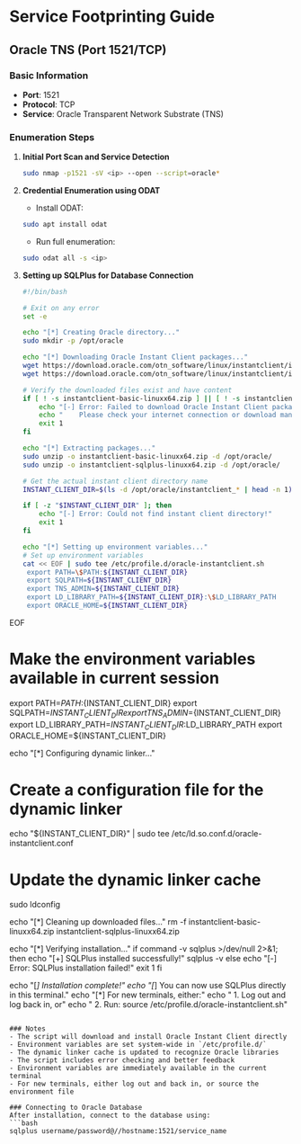 # Service Footprinting Guide

## Oracle TNS (Port 1521/TCP)

### Basic Information
- **Port**: 1521
- **Protocol**: TCP
- **Service**: Oracle Transparent Network Substrate (TNS)

### Enumeration Steps

1. **Initial Port Scan and Service Detection**
   ```bash
   sudo nmap -p1521 -sV <ip> --open --script=oracle*
   ```

2. **Credential Enumeration using ODAT**
   - Install ODAT:
   ```bash
   sudo apt install odat
   ```
   - Run full enumeration:
   ```bash
   sudo odat all -s <ip>
   ```

3. **Setting up SQLPlus for Database Connection**
   ```bash
   #!/bin/bash

   # Exit on any error
   set -e

   echo "[*] Creating Oracle directory..."
   sudo mkdir -p /opt/oracle

   echo "[*] Downloading Oracle Instant Client packages..."
   wget https://download.oracle.com/otn_software/linux/instantclient/instantclient-basic-linuxx64.zip
   wget https://download.oracle.com/otn_software/linux/instantclient/instantclient-sqlplus-linuxx64.zip

   # Verify the downloaded files exist and have content
   if [ ! -s instantclient-basic-linuxx64.zip ] || [ ! -s instantclient-sqlplus-linuxx64.zip ]; then
       echo "[-] Error: Failed to download Oracle Instant Client packages!"
       echo "    Please check your internet connection or download manually from Oracle website."
       exit 1
   fi

   echo "[*] Extracting packages..."
   sudo unzip -o instantclient-basic-linuxx64.zip -d /opt/oracle/
   sudo unzip -o instantclient-sqlplus-linuxx64.zip -d /opt/oracle/

   # Get the actual instant client directory name
   INSTANT_CLIENT_DIR=$(ls -d /opt/oracle/instantclient_* | head -n 1)

   if [ -z "$INSTANT_CLIENT_DIR" ]; then
       echo "[-] Error: Could not find instant client directory!"
       exit 1
   fi

   echo "[*] Setting up environment variables..."
   # Set up environment variables
   cat << EOF | sudo tee /etc/profile.d/oracle-instantclient.sh
    export PATH=\$PATH:${INSTANT_CLIENT_DIR}
    export SQLPATH=${INSTANT_CLIENT_DIR}
    export TNS_ADMIN=${INSTANT_CLIENT_DIR}
    export LD_LIBRARY_PATH=${INSTANT_CLIENT_DIR}:\$LD_LIBRARY_PATH
    export ORACLE_HOME=${INSTANT_CLIENT_DIR}
 EOF

   # Make the environment variables available in current session
   export PATH=$PATH:${INSTANT_CLIENT_DIR}
   export SQLPATH=${INSTANT_CLIENT_DIR}
   export TNS_ADMIN=${INSTANT_CLIENT_DIR}
   export LD_LIBRARY_PATH=${INSTANT_CLIENT_DIR}:$LD_LIBRARY_PATH
   export ORACLE_HOME=${INSTANT_CLIENT_DIR}

   echo "[*] Configuring dynamic linker..."
   # Create a configuration file for the dynamic linker
   echo "${INSTANT_CLIENT_DIR}" | sudo tee /etc/ld.so.conf.d/oracle-instantclient.conf

   # Update the dynamic linker cache
   sudo ldconfig

   echo "[*] Cleaning up downloaded files..."
   rm -f instantclient-basic-linuxx64.zip instantclient-sqlplus-linuxx64.zip

   echo "[*] Verifying installation..."
   if command -v sqlplus >/dev/null 2>&1; then
       echo "[+] SQLPlus installed successfully!"
       sqlplus -v
   else
       echo "[-] Error: SQLPlus installation failed!"
       exit 1
   fi

   echo "[*] Installation complete!"
   echo "[*] You can now use SQLPlus directly in this terminal."
   echo "[*] For new terminals, either:"
   echo "    1. Log out and log back in, or"
   echo "    2. Run: source /etc/profile.d/oracle-instantclient.sh"
   ```

### Notes
- The script will download and install Oracle Instant Client directly
- Environment variables are set system-wide in `/etc/profile.d/`
- The dynamic linker cache is updated to recognize Oracle libraries
- The script includes error checking and better feedback
- Environment variables are immediately available in the current terminal
- For new terminals, either log out and back in, or source the environment file

### Connecting to Oracle Database
After installation, connect to the database using:
```bash
sqlplus username/password@//hostname:1521/service_name
``` 